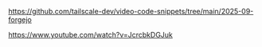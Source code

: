 https://github.com/tailscale-dev/video-code-snippets/tree/main/2025-09-forgejo

https://www.youtube.com/watch?v=JcrcbkDGJuk
